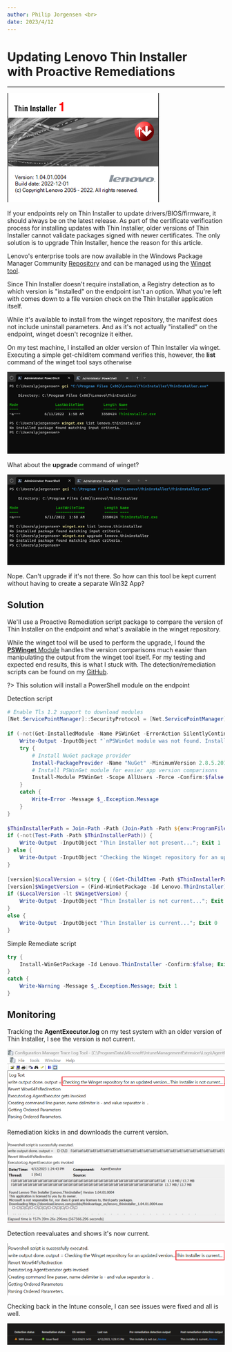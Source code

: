 ```yaml
---
author: Philip Jorgensen <br>
date: 2023/4/12
---
```


# Updating Lenovo Thin Installer <br> with Proactive Remediations

---

![ThinInstaller](../img/2023/ti_winget_pr/ti_icon.png)

If your endpoints rely on Thin Installer to update drivers/BIOS/firmware, it should always be on the latest release. As part of the certificate verification process for installing updates with Thin Installer, older versions of Thin Installer cannot validate packages signed with newer certificates. The only solution is to upgrade Thin Installer, hence the reason for this article.

Lenovo's enterprise tools are now available in the Windows Package Manager Community [Repository](https://github.com/microsoft/winget-pkgs) and can be managed using the [Winget tool](https://learn.microsoft.com/windows/package-manager/winget/).

Since Thin Installer doesn't require installation, a Registry detection as to which version is "installed" on the endpoint isn't an option. What you're left with comes down to a file version check on the Thin Installer application itself.

While it's available to install from the winget repository, the manifest does not include uninstall parameters. And as it's not actually "installed" on the endpoint, winget doesn't recognize it either.

On my test machine, I installed an older version of Thin Installer via winget. Executing a simple get-childitem command verifies this, however, the **list** command of the winget tool says otherwise

![TI_Winget](../img/2023/ti_winget_pr/image1.png)

What about the **upgrade** command of winget?

![TI_Winget](../img/2023/ti_winget_pr/image2.png)

Nope. Can't upgrade if it's not there. So how can this tool be kept current without having to create a separate Win32 App?

## Solution

We'll use a Proactive Remediation script package to compare the version of Thin Installer on the endpoint and what's available in the winget repository.

While the winget tool will be used to perform the upgrade, I found the [**PSWinget** Module](https://www.powershellgallery.com/packages/PSWinGet/1.0.0.4) handles the version comparisons much easier than manipulating the output from the winget tool itself. For my testing and expected end results, this is what I stuck with. The detection/remediation scripts can be found on my [GitHub](https://github.com/philjorgensen/Intune/tree/main/Proactive%20Remediations/Apps).

?> This solution will install a PowerShell module on the endpoint

Detection script

```powershell
# Enable Tls 1.2 support to download modules
[Net.ServicePointManager]::SecurityProtocol = [Net.ServicePointManager]::SecurityProtocol -bor [Net.SecurityProtocolType]::Tls12

if (-not(Get-InstalledModule -Name PSWinGet -ErrorAction SilentlyContinue)) {
    Write-Output -InputObject "`nPSWinGet module was not found. Installing ..."
    try {
        # Install NuGet package provider
        Install-PackageProvider -Name "NuGet" -MinimumVersion 2.8.5.201 -Force -ErrorAction Stop
        # Install PSWinGet module for easier app version comparisons
        Install-Module PSWinGet -Scope AllUsers -Force -Confirm:$false
    }
    catch {
        Write-Error -Message $_.Exception.Message
    }
}

$ThinInstallerPath = Join-Path -Path (Join-Path -Path ${env:ProgramFiles(x86)} -ChildPath Lenovo) -ChildPath "ThinInstaller"
if (-not(Test-Path -Path $ThinInstallerPath)) {
    Write-Output -InputObject "Thin Installer not present..."; Exit 1
} else {
    Write-Output -InputObject "Checking the Winget repository for an updated version..."
}

[version]$LocalVersion = $(try { ((Get-ChildItem -Path $ThinInstallerPath -Filter "thininstaller.exe" -Recurse).VersionInfo.FileVersion) } catch { $null })
[version]$WingetVersion = (Find-WinGetPackage -Id Lenovo.ThinInstaller).Version
if ($LocalVersion -lt $WingetVersion) {
    Write-Output -InputObject "Thin Installer is not current..."; Exit 1
}
else {
    Write-Output -InputObject "Thin Installer is current..."; Exit 0
}
```

Simple Remediate script

```powershell
try {
    Install-WinGetPackage -Id Lenovo.ThinInstaller -Confirm:$false; Exit 0
}
catch {
    Write-Warning -Message $_.Exception.Message; Exit 1
}
```

## Monitoring

Tracking the **AgentExecutor.log** on my test system with an older version of Thin Installer, I see the version is not current.

![TI_Winget](../img/2023/ti_winget_pr/image3.png)

Remediation kicks in and downloads the current version.

![TI_Winget](../img/2023/ti_winget_pr/image4.png)

Detection reevaluates and shows it's now current.

![TI_Winget](../img/2023/ti_winget_pr/image5.png)

Checking back in the Intune console, I can see issues were fixed and all is well.

![TI_Winget](../img/2023/ti_winget_pr/image6.png)
